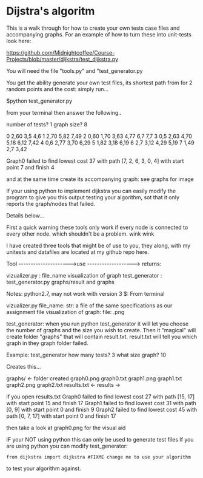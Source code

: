 Dijstra's algoritm
======

This is a walk through for how to create your own tests case files and accompanying graphs.
For an example of how to turn these into unit-tests look here:

https://github.com/Midnightcoffee/Course-Projects/blob/master/dijkstra/test_dijkstra.py

You will need the file "tools.py" and "test_generator.py

You get the ability generate your own test files, its shortest path from for 2 random points and the cost:
simply run...

$python test_generator.py

from your terminal then answer the following..

number of tests? 1
graph size? 8

0 2,60 3,5 4,6
1 2,70 5,82 7,49
2 0,60 1,70 3,63 4,77 6,7 7,7
3 0,5 2,63 4,70 5,18 6,12 7,42
4 0,6 2,77 3,70 6,29
5 1,82 3,18 6,19
6 2,7 3,12 4,29 5,19
7 1,49 2,7 3,42

Graph0 failed to find lowest cost 37 with path [7, 2, 6, 3, 0, 4] with start point 7 and finish 4

and at the same time create its accompanying graph: see graphs for image

If your using python to implement dijkstra you can easily modify the program to give you this output testing your algorithm, sot that it only reports the graph/nodes that failed.

Details below...

First a quick warning these tools only work if every node is connected to every other node. which shouldn't be a problem. wink wink

I have created three tools that might be of use to you,
they along, with my unitests and datafiles are located at my github repo here.

Tool --------------------->use ------------------->         returns:

vizualizer.py     :  file_name                 visualization of graph
test_generator    :  test_generator.py         graphs/result and graphs


Notes:
python2.7, may not work with version 3
$: From terminal

vizualizer.py
file_name: str: a file of the same specifications as our assignment file
visualization of graph: file: .png

test_generator:
when you run python test_generator it will let you choose the number of graphs
and the size you wish to create. Then it "magical" will create folder "graphs"
that will contain result.txt. result.txt will tell you which graph in they
graph folder failed.

Example:  test_generator
how many tests? 3
what size graph? 10

Creates this...

   graphs/ <- folder created
      graph0.png
      graph0.txt
      graph1.png
      graph1.txt
      graph2.png
      graph2.txt
      results.txt <- results -> 

if you open results.txt
    Graph0 failed to find lowest cost 27 with path [15, 17] with start point 15 and finish 17
    Graph1 failed to find lowest cost 31 with path [0, 9] with start point 0 and finish 9
    Graph2 failed to find lowest cost 45 with path [0, 7, 17] with start point 0 and finish 17

then take a look at graph0.png for the visual aid

IF your NOT using python this can only be used to generate test files 
If you are using python you can modify test_generator:

    from dijkstra import dijkstra #FIXME change me to use your algorithm

to test your algorithm against.
